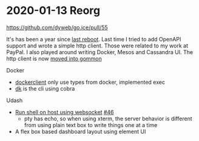 # 2020-01-13 Reorg

https://github.com/dyweb/go.ice/pull/55

It's has been a year since [last reboot](../../2018/2018-12/2018-12-09-reboot.md).
Last time I tried to add OpenAPI support and wrote a simple http client. Those were related to my work at PayPal.
I also played around writing Docker, Mesos and Cassandra UI. The http client is now [moved into gommon](https://github.com/dyweb/gommon/issues/114)

Docker

- [dockerclient](https://github.com/dyweb/go.ice/tree/archive/2020-01-13/lib/dockerclient) only use types from docker, implemented exec
- [dk](https://github.com/dyweb/go.ice/tree/archive/2020-01-13/cmd/dk) is the cli using cobra

Udash

- [Run shell on host using websocket](https://github.com/dyweb/go.ice/blob/archive/2020-01-13/udash/pkg/host.go#L21) [#46](https://github.com/dyweb/go.ice/issues/46)
  - pty has echo, so when using xterm, the server behavior is different from using plain text box to write things one at a time
- A flex box based dashboard layout using element UI